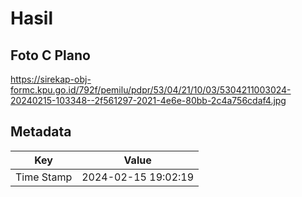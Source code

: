 # Hasil

## Foto C Plano

https://sirekap-obj-formc.kpu.go.id/792f/pemilu/pdpr/53/04/21/10/03/5304211003024-20240215-103348--2f561297-2021-4e6e-80bb-2c4a756cdaf4.jpg


## Metadata

| Key        | Value               |
| ---------- | ------------------- |
| Time Stamp | 2024-02-15 19:02:19 |



